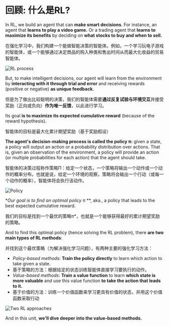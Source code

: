 # 回顾: 什么是RL?

In RL, we build an agent that can **make smart decisions**. For instance, an agent that **learns to play a video game.** Or a trading agent that **learns to maximize its benefits** by deciding on **what stocks to buy and when to sell.**

在强化学习中，我们构建一个能做智能决策的智能体。例如，一个学习玩电子游戏的智能体，或一个能够通过决定商品的购入种类和售出时间从而最大化收益的贸易智能体。

<img src="https://huggingface.co/datasets/huggingface-deep-rl-course/course-images/resolve/main/en/unit3/rl-process.jpg" alt="RL process"/>

But, to make intelligent decisions, our agent will learn from the environment by **interacting with it through trial and error** and receiving rewards (positive or negative) **as unique feedback.**

但是为了做出比较聪明的决策，我们的智能体需要**通过反复试验与环境交互**并接受奖励（正向或负向）**作为唯一反馈**，以此进行学习。

Its goal **is to maximize its expected cumulative reward** (because of the reward hypothesis).

智能体的目标是最大化累计期望奖励（基于奖励假设）

**The agent's decision-making process is called the policy π:** given a state, a policy will output an action or a probability distribution over actions. That is, given an observation of the environment, a policy will provide an action (or multiple probabilities for each action) that the agent should take.

智能体的决策过程称作策略Π：给定一个状态，一个策略将输出一个动作或一个动作的概率分布。也就是说，给定一个环境的观察，策略将会输出一个行动（或每一个动作的概率），智能体将会执行该动作。

<img src="https://huggingface.co/datasets/huggingface-deep-rl-course/course-images/resolve/main/en/unit3/policy.jpg" alt="Policy"/>

**Our goal is to find an optimal policy π* **, aka., a policy that leads to the best expected cumulative reward.

我们的目标是找到一个最优的策略π*，也就是一个能够获得最好的累计期望奖励的策略。

And to find this optimal policy (hence solving the RL problem), there **are two main types of RL methods**:

并找到这个最优策略（为解决强化学习问题），有两种主要的强化学习方法：

- *Policy-based methods*: **Train the policy directly** to learn which action to take given a state.
- 基于策略的方法：根据给定的状态训练智能体直接学习要执行的动作。
- *Value-based methods*: **Train a value function** to learn **which state is more valuable** and use this value function **to take the action that leads to it.**
- 基于价值的方法：训练一个价值函数来学习更具有价值的状态，并用这个价值函数采取行动

<img src="https://huggingface.co/datasets/huggingface-deep-rl-course/course-images/resolve/main/en/unit3/two-approaches.jpg" alt="Two RL approaches"/>

And in this unit, **we'll dive deeper into the value-based methods.**